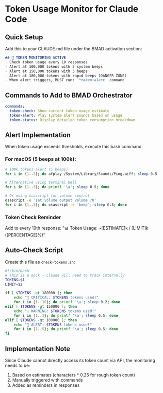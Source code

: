 # Token Usage Monitor for Claude Code

## Quick Setup
Add this to your CLAUDE.md file under the BMAD activation section:

```markdown
## 🔔 TOKEN MONITORING ACTIVE
- Check token usage every 10 responses
- Alert at 100,000 tokens with 5 system beeps
- Alert at 150,000 tokens with 3 beeps  
- Alert at 180,000 tokens with rapid beeps (DANGER ZONE)
- When alert triggers, MUST run: `*token-alert` command
```

## Commands to Add to BMAD Orchestrator

```yaml
commands:
  token-check: Show current token usage estimate
  token-alert: Play system alert sounds based on usage
  token-status: Display detailed token consumption breakdown
```

## Alert Implementation

When token usage exceeds thresholds, execute this bash command:

### For macOS (5 beeps at 100k):
```bash
# 100k tokens alert (5 beeps)
for i in {1..5}; do afplay /System/Library/Sounds/Ping.aiff; sleep 0.5; done

# Alternative using terminal bell
for i in {1..5}; do printf '\a'; sleep 0.5; done

# Or using osascript for volume control
osascript -e 'set volume output volume 70'
for i in {1..5}; do osascript -e 'beep'; sleep 0.5; done
```

### Token Check Reminder
Add to every 10th response:
"📊 Token Usage: ~[ESTIMATE]k / [LIMIT]k ([PERCENTAGE]%)"

## Auto-Check Script
Create this file as `check-tokens.sh`:

```bash
#!/bin/bash
# This is a mock - Claude will need to track internally
TOKENS=$1
LIMIT=$2

if [ $TOKENS -gt 180000 ]; then
    echo "🚨 CRITICAL: $TOKENS tokens used!"
    for i in {1..10}; do printf '\a'; sleep 0.2; done
elif [ $TOKENS -gt 150000 ]; then  
    echo "⚠️ WARNING: $TOKENS tokens used!"
    for i in {1..3}; do printf '\a'; sleep 0.5; done
elif [ $TOKENS -gt 100000 ]; then
    echo "🔔 ALERT: $TOKENS tokens used!"  
    for i in {1..5}; do printf '\a'; sleep 0.5; done
fi
```

## Implementation Note
Since Claude cannot directly access its token count via API, the monitoring needs to be:
1. Based on estimates (characters * 0.25 for rough token count)
2. Manually triggered with commands
3. Added as reminders in responses